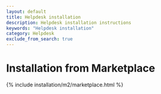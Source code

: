 ```yaml
---
layout: default
title: Helpdesk installation
description: Helpdesk installation instructions
keywords: "Helpdesk installation"
category: Helpdesk
exclude_from_search: true
---
```


# Installation from Marketplace

{% include installation/m2/marketplace.html %}

